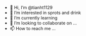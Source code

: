 - 👋 Hi, I’m @tianht1129
- 👀 I’m interested in sprots and drink
- 🌱 I’m currently learning 
- 💞️ I’m looking to collaborate on ...
- 📫 How to reach me ...

<!---
tianht1129/tianht1129 is a ✨ special ✨ repository because its `README.md` (this file) appears on your GitHub profile.
You can click the Preview link to take a look at your changes.
--->
